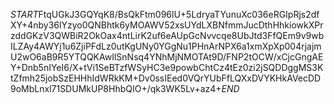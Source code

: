 $START$FtqUGkJ3GQYqK8/BsQkFtm096lU+5LdryaTYunuXc036eRGIpRjs2dfXY+4nby36lYzyo0QNBhtk6yMOAWV52xsUYdLXBNfmmJucDthHhkiowkXPrzddGKzV3QWBiR2OkOax4ntLirK2uf6eAUpGcNvvcqe8UbJtd3FfQEm9v9wbILZAy4AWYj1u6ZjiPFdLz0utKgUNy0YGgNu1PHnArNPX6a1xmXpXp004rjajmU2wO6aB9R5YTQQKAwIlSnNsq4YNhMjNMOTAt9D/FNP2tOCW/xCjcGngAEY+Dnb5nIYeI6/X+tVi1SeBTzfWSyHC3e9powbChtCz4tEz0zi2jSQDDggMS3KtZfmh25jobSzEHHhIdWRkKM+Dv0ssIEed0VQrYUbFfLQXxDVYKHkAVecDD9oMbLnxl71SDUMkUP8HhbQIO+/qk3WK5Lv+az4+$END$